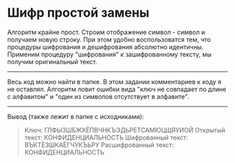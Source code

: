 # Шифр простой замены

Алгоритм крайне прост. Строим отображение символ - символ и получаем новую строку. При этом удобно воспользоватся тем, что процедуры шифрования и дешифрования абсолютно идентичны. Применим процедуру "шифрования" к зашифрованному тексту, мы получим оригинальный текст.

***

Весь код можно найти в папке. В этом задании комментариев к коду я не оставлял. Алгоритм ловит ошибки вида "ключ не совпадает по длине с алфавитом" и "один из символов отсутствует в алфавите".

***

Вывод (также лежит в папке с исходниками):
> Ключ: ГЛФЫЗШБЖХЁПВЧНКЪЭДЬРЕТСАМЮЦЩЯУИОЙ
> Открытый текст: КОНФИДЕНЦИАЛЬНОСТЬ
> Шифрованный текст: ВЪКТЁЗШКАЁГЧУКЪЬРУ
> Расшифрованный текст: КОНФИДЕНЦИАЛЬНОСТЬ